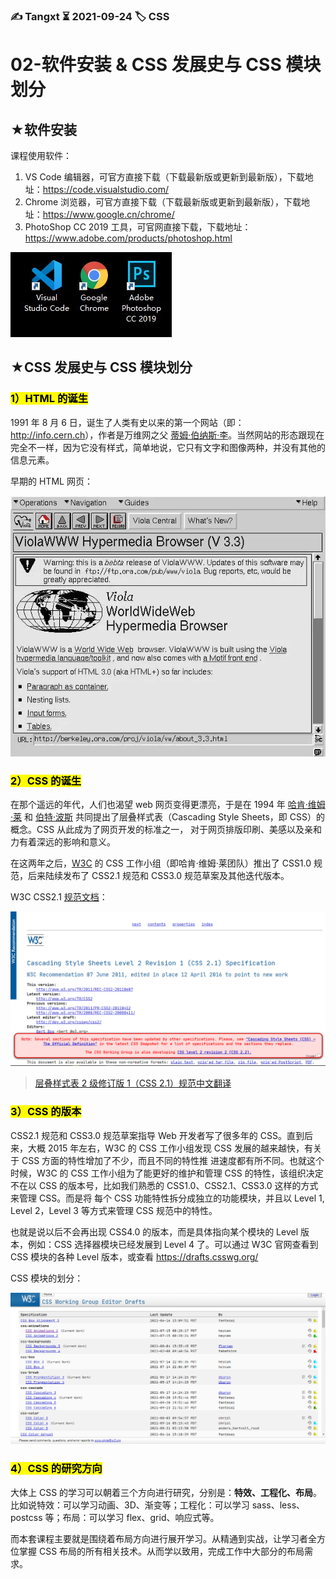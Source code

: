 ### ✍️ Tangxt ⏳ 2021-09-24 🏷️ CSS

# 02-软件安装 & CSS 发展史与 CSS 模块划分

## ★软件安装

课程使用软件：

1. VS Code 编辑器，可官方直接下载（下载最新版或更新到最新版），下载地址：<https://code.visualstudio.com/>
2. Chrome 浏览器，可官方直接下载（下载最新版或更新到最新版），下载地址：<https://www.google.cn/chrome/>
3. PhotoShop CC 2019 工具，可官网直接下载，下载地址：<https://www.adobe.com/products/photoshop.html>

![使用的软件](assets/img/2021-09-24-17-17-10.png)

## ★CSS 发展史与 CSS 模块划分

### <mark>1）HTML 的诞生</mark>

1991 年 8 月 6 日，诞生了人类有史以来的第一个网站（即：<http://info.cern.ch>），作者是万维网之父 [蒂姆·伯纳斯·李](https://baike.baidu.com/item/%E8%92%82%E5%A7%86%C2%B7%E4%BC%AF%E7%BA%B3%E6%96%AF%C2%B7%E6%9D%8E/8868412)。当然网站的形态跟现在完全不一样，因为它没有样式，简单地说，它只有文字和图像两种，并没有其他的信息元素。

早期的 HTML 网页：

![早期的 HTML 网页](assets/img/2021-09-24-17-29-58.png)

### <mark>2）CSS 的诞生</mark>

在那个遥远的年代，人们也渴望 web 网页变得更漂亮，于是在 1994 年 [哈肯·维姆·莱](https://baike.baidu.com/item/%E5%93%88%E8%82%AF%C2%B7%E7%BB%B4%E5%A7%86%C2%B7%E8%8E%B1) 和 [伯特·波斯](https://baike.baidu.com/item/%E4%BC%AF%E7%89%B9%C2%B7%E6%B3%A2%E6%96%AF) 共同提出了层叠样式表（Cascading Style Sheets，即 CSS）的概念。CSS 从此成为了网页开发的标准之一，
对于网页排版印刷、美感以及亲和力有着深远的影响和意义。

在这两年之后，[W3C](https://baike.baidu.com/item/%E4%B8%87%E7%BB%B4%E7%BD%91%E8%81%94%E7%9B%9F/1458269?fromtitle=w3c&fromid=216888) 的 CSS 工作小组（即哈肯·维姆·莱团队）推出了 CSS1.0 规范，后来陆续发布了 CSS2.1 规范和 CSS3.0 规范草案及其他迭代版本。

W3C CSS2.1 [规范文档](https://www.w3.org/TR/2011/REC-CSS2-20110607/)：

![CSS 2.1](assets/img/2021-09-24-17-34-13.png)

> [层叠样式表 2 级修订版 1（CSS 2.1）规范中文翻译](http://www.ayqy.net/doc/css2-1/cover.html)

### <mark>3）CSS 的版本</mark>

CSS2.1 规范和 CSS3.0 规范草案指导 Web 开发者写了很多年的 CSS。直到后来，大概 2015 年左右，W3C 的 CSS 工作小组发现 CSS 发展的越来越快，有关于 CSS 方面的特性增加了不少，而且不同的特性推
进速度都有所不同。也就这个时候，W3C 的 CSS 工作小组为了能更好的维护和管理 CSS 的特性，该组织决定不在以 CSS 的版本号，比如我们熟悉的 CSS1.0、CSS2.1、CSS3.0 这样的方式来管理 CSS。而是将
每个 CSS 功能特性拆分成独立的功能模块，并且以 Level 1, Level 2，Level 3 等方式来管理 CSS 规范中的特性。

也就是说以后不会再出现 CSS4.0 的版本，而是具体指向某个模块的 Level 版本，例如：CSS 选择器模块已经发展到 Level 4 了。可以通过 W3C 官网查看到 CSS 模块的各种 Level 版本，或查看 <https://drafts.csswg.org/>

CSS 模块的划分：

![模块划分](assets/img/2021-09-24-17-41-06.png)

### <mark>4）CSS 的研究方向</mark>

大体上 CSS 的学习可以朝着三个方向进行研究，分别是：**特效、工程化、布局**。比如说特效：可以学习动画、3D、渐变等；工程化：可以学习 sass、less、postcss 等；布局：可以学习 flex、grid、响应式等。

而本套课程主要就是围绕着布局方向进行展开学习。从精通到实战，让学习者全方位掌握 CSS 布局的所有相关技术。从而学以致用，完成工作中大部分的布局需求。


